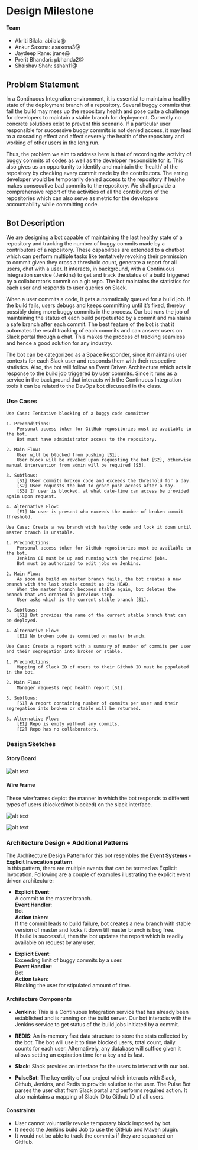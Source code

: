 # Design Milestone
#### Team
+ Akriti Bilala: abilala@
+ Ankur Saxena: asaxena3@
+ Jaydeep Rane: jrane@
+ Prerit Bhandari: pbhanda2@
+ Shaishav Shah: sshah11@

## Problem Statement
In a Continuous Integration environment, it is essential to maintain a healthy state of the deployment branch of a repository. Several buggy commits that fail the build may mess up the repository health and pose quite a challenge for developers to maintain a stable branch for deployment. Currently no concrete solutions exist to prevent this scenario. If a particular user responsible for successive buggy commits is not denied access, it may lead to a cascading effect and affect severely the health of the repository and working of other users in the long run.  

Thus, the problem we aim to address here is that of recording the activity of buggy commits of codes as well as the developer responsible for it. This also gives us an opportunity to identify and maintain the ‘health’ of the repository by checking every commit made by the contributors. The erring developer would be temporarily denied access to the repository if he/she makes consecutive bad commits to the repository. We shall provide a comprehensive report of the activities of all the contributors of the repositories which can also serve as metric for the developers accountability while committing code.  

## Bot Description
We are designing a bot capable of maintaining the last healthy state of a repository and tracking the number of buggy commits made by a contributors of a repository. These capabilities are extended to a chatbot which can perform multiple tasks like tentatively revoking their permission to commit given they cross a threshold count, generate a report for all users, chat with a user. It interacts, in background, with a Continuous Integration service (Jenkins) to get and track the status of a build triggered by a collaborator’s commit on a git repo. The bot maintains the statistics for each user and responds to user queries on Slack.    

When a user commits a code, it gets automatically queued for a build job. If the build fails, users debugs and keeps committing until it’s fixed, thereby possibly doing more buggy commits in the process. Our bot runs the job of maintaining the status of each build perpetuated by a commit and maintains a safe branch after each commit. The best feature of the bot is that it automates the result tracking of each commits and can answer users on Slack portal through a chat. This makes the process of tracking seamless and hence a good solution for any industry.    

The bot can be categorized as a Space Responder, since it maintains user contexts for each Slack user and responds them with their respective statistics. Also, the bot will follow an Event Driven  Architecture which acts in response to the build job triggered by user commits. Since it runs as a service in the background that interacts with the Continuous Integration tools it can be related to the DevOps bot discussed in the class.   

### Use Cases
```
Use Case: Tentative blocking of a buggy code committer  

1. Preconditions:    
	Personal access token for GitHub repositories must be available to the bot.  
	Bot must have administrator access to the repository.
  
2. Main Flow:    
	User will be blocked from pushing [S1].  
	User block will be revoked upon requesting the bot [S2], otherwise manual intervention from admin will be required [S3].
  
3. Subflows:  
	[S1] User commits broken code and exceeds the threshold for a day.
	[S2] User requests the bot to grant push access after a day.
	[S3] If user is blocked, at what date-time can access be provided again upon request.  
	 
4. Alternative Flow:  
	[E1] No user is present who exceeds the number of broken commit threshold.
  ```

```
Use Case: Create a new branch with healthy code and lock it down until master branch is unstable.  

1. Preconditions:    
	Personal access token for GitHub repositories must be available to the bot.  
	Jenkins CI must be up and running with the required jobs.  
	Bot must be authorized to edit jobs on Jenkins.
  
2. Main Flow:    
	As soon as build on master branch fails, the bot creates a new branch with the last stable commit as its HEAD.  
	When the master branch becomes stable again, bot deletes the branch that was created in previous step.  
	User asks which is the current stable branch [S1].
  
3. Subflows:  
	[S1] Bot provides the name of the current stable branch that can be deployed.  
	 
4. Alternative Flow:  
	[E1] No broken code is commited on master branch.
  ```
```
Use Case: Create a report with a summary of number of commits per user and their segregation into broken or stable.    

1. Preconditions:      
	Mapping of Slack ID of users to their Github ID must be populated in the bot.  
  
2. Main Flow: 
	Manager requests repo health report [S1].
	
3. Subflows:
	[S1] A report containing number of commits per user and their segregation into broken or stable will be returned. 
	
3. Alternative Flow:  
	[E1] Repo is empty without any commits.
	[E2] Repo has no collaborators.

```

### Design Sketches
#### Story Board

![alt text](https://github.ncsu.edu/sshah11/CSC510-Project/blob/Milestone1/StoryBoard.jpeg)

#### Wire Frame

These wireframes depict the manner in which the bot responds to different types of users (blocked/not blocked) on the slack interface.  

![alt text](https://github.ncsu.edu/sshah11/CSC510-Project/blob/Milestone1/Wireframe1.gif)  



![alt text](https://github.ncsu.edu/sshah11/CSC510-Project/blob/Milestone1/Wireframe2.gif)

### Architecture Design + Additional Patterns  

The Architecture Design Pattern for this bot resembles the **Event Systems - Explicit Invocation pattern**.  
In this pattern, there are multiple events that can be termed as Explicit Invocation. Following are a couple of examples illustrating the explicit event driven architecture:  

+ **Explicit Event**:  
A commit to the master branch.  
**Event Handler**:  
Bot  
**Action taken**:  
	If the commit leads to build failure, bot creates a new branch with stable version of master and locks it down till master branch is bug free.  
	If build is successful, then the bot updates the report which is readily available on request by any user.  

+ **Explicit Event**:  
Exceeding limit of buggy commits by a user.  
**Event Handler**:  
Bot  
**Action taken**:  
	Blocking the user for stipulated amount of time.  

#### Architecture Components

+ **Jenkins**: This is a Continuous Integration service that has already been established and is running on the build server. Our bot interacts with the Jenkins service to get status of the build jobs initiated by a commit.  

+ **REDIS**: An in-memory fast data structure to store the stats collected by the bot. The bot will use it to time blocked users, total count, daily counts for each user. Alternatively, any database will suffice given it  allows setting an expiration time for a key and is fast.  

+ **Slack**: Slack provides an interface for the users to interact with our bot. 

+ **PulseBot**: The key entity of our project which interacts with Slack, Github, Jenkins, and Redis to provide solution to the user. The Pulse Bot parses the user chat from Slack portal and performs required action. It also maintains a mapping of Slack ID to Github ID of all users.  


#### Constraints
+ User cannot voluntarily revoke temporary block imposed by bot.  
+ It needs the Jenkins build Job to use the GitHub and Maven plugin.  
+ It would not be able to track the commits if they are squashed on GitHub.  
